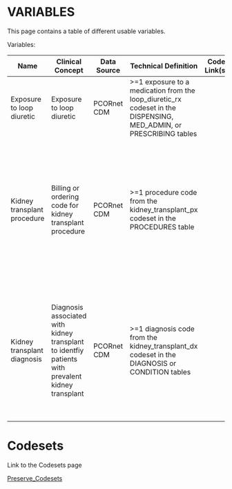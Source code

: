 # VARIABLES

This page contains a table of different usable variables.

Variables:

| Name | Clinical Concept | Data Source | Technical Definition | Code Link(s) | Codeset | Last Updated | Primary Developer | Status | Date Finalized | Other |
|------|------------------|-------------|----------------------|--------------|---------|--------------|-------------------|--------|----------------|-------|
| Exposure to loop diuretic | Exposure to loop diuretic | PCORnet CDM | >=1 exposure to a medication from the loop_diuretic_rx codeset in the DISPENSING, MED_ADMIN, or PRESCRIBING tables | | [loop_diuretic_rx](https://github.com/PRESERVE-Coordinating-Center/preserve_codesets/blob/main/drug/loop_diuretic_rx.csv) | 2021-12 | Amy Goodwin Davies | | | |
| Kidney transplant procedure | Billing or ordering code for kidney transplant procedure | PCORnet CDM | >=1 procedure code from the kidney_transplant_px codeset in the PROCEDURES table | | [kidney_transplant_px](https://github.com/PRESERVE-Coordinating-Center/preserve_codesets/blob/main/procedure/kidney_transplant_px.csv) | 2022-01 | | | | Kidney transplant information may also be collected from USRDS data and prevalent kidney transplant identified using diagnosis codes |
| Kidney transplant diagnosis | Diagnosis associated with kidney transplant to identfiy patients with prevalent kidney transplant | PCORnet CDM | >=1 diagnosis code from the kidney_transplant_dx codeset in the DIAGNOSIS or CONDITION tables | | [kidney_transplant_dx](https://github.com/PRESERVE-Coordinating-Center/preserve_codesets/blob/main/condition/kidney_transplant_dx.csv) | 2022-01 | | | | Kidney transplant information may also be collected from USRDS data and kidney transplant procedures identified using procedure codes


# Codesets

Link to the Codesets page

[Preserve_Codesets](./codesets.md)
